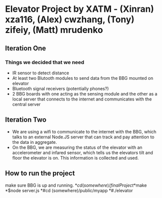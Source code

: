 # Elevator Project by XATM - (Xinran) xza116, (Alex) cwzhang, (Tony) zifeiy, (Matt) mrudenko
## Iteration One 
### Things we decided that we need
* IR sensor to detect distance
* At least two Blutooth modules to send data from the BBG mounted on elevator 
* Bluetooth signal receivers (potentially phones?)
* 2 BBG boards with one acting as the sensing module and the other as a local server that connects to the internet and communicates with the central server

## Iteration Two
* We are using a wifi to communicate to the internet with the BBG, which talks to an external Node.JS server that can track and pay attention to the data in aggregate.
* On the BBG, we are measuring the status of the elevator with an accelerometer and infared sensor, which tells us the elevators tilt and floor the elevator is on. This information is collected and used.

## How to run the project 
make sure BBG is up and running.
*$cd (somewhere)/finalProject
*$make
*$node server.js
*#cd (somewhere)/public/myapp
*#./elevator  
